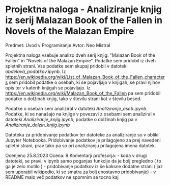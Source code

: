# Projektna naloga - Analiziranje knjig iz serij Malazan Book of the Fallen in Novels of the Malazan Empire

Predmet: Uvod v Programiranje
Avtor: Neo Mistral

Projektna naloga vsebuje analizo dveh serij knjig: "Malazan Book of the Fallen" in "Novels of the Malazan Empire". Podatke sem pridobil iz dveh spletnih strani. Vse podatke sem skupaj pridobil v datoteki *obdelava_podatkov.ipynb*. Iz https://en.wikipedia.org/wiki/List_of_Malazan_Book_of_the_Fallen_characters sem pridobil podatke o osebah, ki se pojavljajo v knjigah, se pravi njihov opis ter v katerih knjigah se pojavljajo. Iz https://en.wikipedia.org/wiki/Malazan_Book_of_the_Fallen pa sem pridobil podatke o dolžinah knjig, tako v številu strani kot v številu besed. 

Podatke o osebah sem analiziral v datoteki *Analiziranje_oseb.ipynb*. Podatke, ki se nanašajo na knjige v povezavi z osebami sem analiziral v datoteki *Analiziranje_knjig.ipynb*, podatke o dolžinah knjig pa v *Analiziranje_dolzin_knjig.ipynb*

Datoteka za pridobivanje podatkov ter datoteke za analiziranje so v obliki Jupyter Notebooka. Pridobivanje podatkov je prilagojeno za prej navedeni spletni strani, prav tako pa so pri analiziranju prilagojena imena datotek.

Ocenjeno 25.8.2023
Ocena: 9
Komentarji profesorja: - koda v drugi datoteki, se pravi, v ipynb samo poganjas funkcije da je bolj pregledno ( to ga je zelo motilo )
                       - pridobivanje podatkov iz še kaksne dodatne strani ( jaz sem uporabil wikipedio, ki se smatra za bolj enostavno pridobivanje)
                       - v README malo več podatkov ne spomnim se tocno kaj
